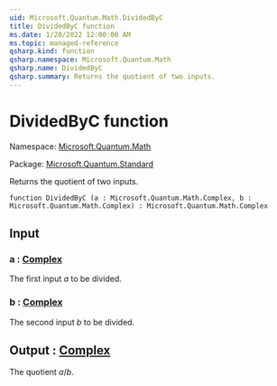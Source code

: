 ```yaml
---
uid: Microsoft.Quantum.Math.DividedByC
title: DividedByC function
ms.date: 1/20/2022 12:00:00 AM
ms.topic: managed-reference
qsharp.kind: function
qsharp.namespace: Microsoft.Quantum.Math
qsharp.name: DividedByC
qsharp.summary: Returns the quotient of two inputs.
---
```


# DividedByC function

Namespace: [Microsoft.Quantum.Math](xref:Microsoft.Quantum.Math)

Package: [Microsoft.Quantum.Standard](https://nuget.org/packages/Microsoft.Quantum.Standard)


Returns the quotient of two inputs.

```qsharp
function DividedByC (a : Microsoft.Quantum.Math.Complex, b : Microsoft.Quantum.Math.Complex) : Microsoft.Quantum.Math.Complex
```


## Input

### a : [Complex](xref:Microsoft.Quantum.Math.Complex)

The first input $a$ to be divided.


### b : [Complex](xref:Microsoft.Quantum.Math.Complex)

The second input $b$ to be divided.



## Output : [Complex](xref:Microsoft.Quantum.Math.Complex)

The quotient $a / b$.